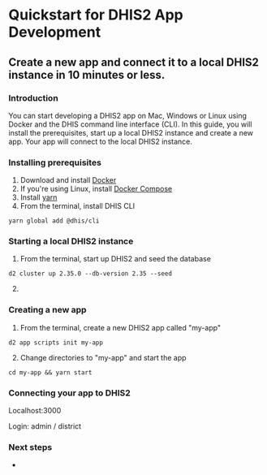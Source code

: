 # Quickstart for DHIS2 App Development

## Create a new app and connect it to a local DHIS2 instance in 10 minutes or less.

### Introduction
 
You can start developing a DHIS2 app on Mac, Windows or Linux using Docker and the DHIS command line interface (CLI). In this guide, you will install the prerequisites, start up a local DHIS2 instance and create a new app. Your app will connect to the local DHIS2 instance.

### Installing prerequisites

1. Download and install [Docker](https://docs.docker.com/get-docker/)
2. If you're using Linux, install [Docker Compose](https://docs.docker.com/compose/install/#install-compose-on-linux-systems)
3. Install [yarn](https://classic.yarnpkg.com/en/docs/install)
4. From the terminal, install DHIS CLI
```
yarn global add @dhis/cli
```

### Starting a local DHIS2 instance

1. From the terminal, start up DHIS2 and seed the database
```
d2 cluster up 2.35.0 --db-version 2.35 --seed
```
2. 

### Creating a new app

1. From the terminal, create a new DHIS2 app called "my-app"

```
d2 app scripts init my-app
```
2. Change directories to "my-app" and start the app
```
cd my-app && yarn start
```


### Connecting your app to DHIS2

Localhost:3000

Login: admin / district

### Next steps

- 
